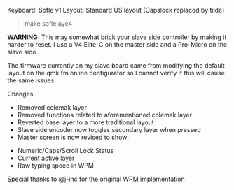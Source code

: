 Keyboard: Sofle v1
Layout: Standard US layout (Capslock replaced by tilde)

> make sofle:ayc4

**WARNING:**
This may somewhat brick your slave side controller by making it harder to reset.
I use a V4 Elite-C on the master side and a Pro-Micro on the slave side.

The firmware currently on my slave board came from modifying the default layout
on the qmk.fm online configurator so I cannot verify if this will cause the
same issues.

Changes:
* Removed colemak layer
* Removed functions related to aforementioned colemak layer
* Reverted base layer to a more traditional layout
* Slave side encoder now toggles secondary layer when pressed
* Master screen is now revised to show:
 - Numeric/Caps/Scroll Lock Status
 - Current active layer
 - Raw typing speed in WPM

 Special thanks to @j-inc for the original WPM implementation
